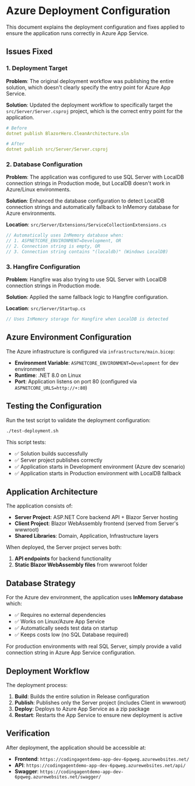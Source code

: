 # Azure Deployment Configuration

This document explains the deployment configuration and fixes applied to ensure the application runs correctly in Azure App Service.

## Issues Fixed

### 1. Deployment Target
**Problem**: The original deployment workflow was publishing the entire solution, which doesn't clearly specify the entry point for Azure App Service.

**Solution**: Updated the deployment workflow to specifically target the `src/Server/Server.csproj` project, which is the correct entry point for the application.

```yaml
# Before
dotnet publish BlazorHero.CleanArchitecture.sln

# After  
dotnet publish src/Server/Server.csproj
```

### 2. Database Configuration
**Problem**: The application was configured to use SQL Server with LocalDB connection strings in Production mode, but LocalDB doesn't work in Azure/Linux environments.

**Solution**: Enhanced the database configuration to detect LocalDB connection strings and automatically fallback to InMemory database for Azure environments.

**Location**: `src/Server/Extensions/ServiceCollectionExtensions.cs`

```csharp
// Automatically uses InMemory database when:
// 1. ASPNETCORE_ENVIRONMENT=Development, OR
// 2. Connection string is empty, OR  
// 3. Connection string contains "(localdb)" (Windows LocalDB)
```

### 3. Hangfire Configuration
**Problem**: Hangfire was also trying to use SQL Server with LocalDB connection strings in Production mode.

**Solution**: Applied the same fallback logic to Hangfire configuration.

**Location**: `src/Server/Startup.cs`

```csharp
// Uses InMemory storage for Hangfire when LocalDB is detected
```

## Azure Environment Configuration

The Azure infrastructure is configured via `infrastructure/main.bicep`:

- **Environment Variable**: `ASPNETCORE_ENVIRONMENT=Development` for dev environment
- **Runtime**: .NET 8.0 on Linux
- **Port**: Application listens on port 80 (configured via `ASPNETCORE_URLS=http://+:80`)

## Testing the Configuration

Run the test script to validate the deployment configuration:

```bash
./test-deployment.sh
```

This script tests:
- ✅ Solution builds successfully
- ✅ Server project publishes correctly  
- ✅ Application starts in Development environment (Azure dev scenario)
- ✅ Application starts in Production environment with LocalDB fallback

## Application Architecture

The application consists of:
- **Server Project**: ASP.NET Core backend API + Blazor Server hosting
- **Client Project**: Blazor WebAssembly frontend (served from Server's wwwroot)
- **Shared Libraries**: Domain, Application, Infrastructure layers

When deployed, the Server project serves both:
1. **API endpoints** for backend functionality
2. **Static Blazor WebAssembly files** from wwwroot folder

## Database Strategy

For the Azure dev environment, the application uses **InMemory database** which:
- ✅ Requires no external dependencies
- ✅ Works on Linux/Azure App Service
- ✅ Automatically seeds test data on startup
- ✅ Keeps costs low (no SQL Database required)

For production environments with real SQL Server, simply provide a valid connection string in Azure App Service configuration.

## Deployment Workflow

The deployment process:

1. **Build**: Builds the entire solution in Release configuration
2. **Publish**: Publishes only the Server project (includes Client in wwwroot)
3. **Deploy**: Deploys to Azure App Service as a zip package
4. **Restart**: Restarts the App Service to ensure new deployment is active

## Verification

After deployment, the application should be accessible at:
- **Frontend**: `https://codingagentdemo-app-dev-6pqweg.azurewebsites.net/`
- **API**: `https://codingagentdemo-app-dev-6pqweg.azurewebsites.net/api/`
- **Swagger**: `https://codingagentdemo-app-dev-6pqweg.azurewebsites.net/swagger/`